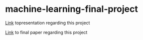 # machine-learning-final-project
[Link](https://docs.google.com/presentation/d/1g-KOkioV9_rhS3GlWsoNwPDn-yWswC9kUAyuvryohVE/edit?usp=sharing) topresentation regarding this project 

[Link](https://docs.google.com/document/d/1iDCDUONc2cUN3SzB2byDZ5Nux6zcVDhDSMmQ_YA3TRQ/edit?usp=sharing) to final paper regarding this project 
